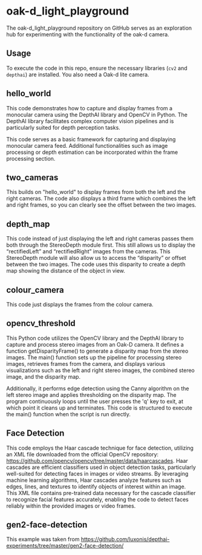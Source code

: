 # oak-d_light_playground
The oak-d_light_playground repository on GitHub serves as an exploration hub for experimenting with the functionality of the oak-d camera.

## Usage
To execute the code in this repo, ensure the necessary libraries (`cv2` and `depthai`) are installed. You also need a Oak-d lite camera.

## hello_world

This code demonstrates how to capture and display frames from a monocular camera using the DepthAI library and OpenCV in Python. The DepthAI library facilitates complex computer vision pipelines and is particularly suited for depth perception tasks.

This code serves as a basic framework for capturing and displaying monocular camera feed. Additional functionalities such as image processing or depth estimation can be incorporated within the frame processing section.

## two_cameras

This builds on "hello_world" to display frames from both the left and the right cameras. The code also displays a third frame which combines the left and right frames, so you can clearly see the offset between the two images.

## depth_map

This code instead of just displaying the left and right cameras passes them both through the StereoDepth module first. This still allows us to display the “rectifiedLeft” and “rectifiedRight” images from the cameras. This StereoDepth module will also allow us to access the “disparity” or offset between the two images. The code uses this disparity to create a depth map showing the distance of the object in view.

## colour_camera

This code just displays the frames from the colour camera. 

## opencv_threshold

This Python code utilizes the OpenCV library and the DepthAI library to capture and process stereo images from an Oak-D camera. It defines a function getDisparityFrame() to generate a disparity map from the stereo images. The main() function sets up the pipeline for processing stereo images, retrieves frames from the camera, and displays various visualizations such as the left and right stereo images, the combined stereo image, and the disparity map. 

Additionally, it performs edge detection using the Canny algorithm on the left stereo image and applies thresholding on the disparity map. The program continuously loops until the user presses the 'q' key to exit, at which point it cleans up and terminates. This code is structured to execute the main() function when the script is run directly.

## Face Detection

This code employs the Haar cascade technique for face detection, utilizing an XML file downloaded from the official OpenCV repository: https://github.com/opencv/opencv/tree/master/data/haarcascades. Haar cascades are efficient classifiers used in object detection tasks, particularly well-suited for detecting faces in images or video streams. By leveraging machine learning algorithms, Haar cascades analyze features such as edges, lines, and textures to identify objects of interest within an image. This XML file contains pre-trained data necessary for the cascade classifier to recognize facial features accurately, enabling the code to detect faces reliably within the provided images or video frames.

## gen2-face-detection

This example was taken from https://github.com/luxonis/depthai-experiments/tree/master/gen2-face-detection/